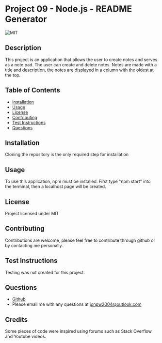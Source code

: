 # Project 09 - Node.js - README Generator
  ![MIT](https://img.shields.io/badge/license-MIT-blue)

  ## Description

  This project is an application that allows the user to create notes and serves as a note pad. The user can create and delete notes. Notes are made with a title and description, the notes are displayed in a column with the oldest at the top.

  ## Table of Contents

  * [Installation](#installation)
  * [Usage](#usage)
  * [License](#license)
  * [Contributing](#contributing)
  * [Test Instructions](#test-instructions)
  * [Questions](#questions)

  ## Installation

  Cloning the repository is the only required step for installation

  ## Usage

  To use this application, npm must be installed. First type "npm start" into the terminal, then a localhost page will be created.

  ## License

  Project licensed under MIT

  ## Contributing

  Contributions are welcome, please feel free to contribute through github or by contacting me personally.

  ## Test Instructions

  Testing was not created for this project.

  ## Questions

  * [Github](https://github.com/Sohzo)
  * Please email me with any questions at jonpw2004@outlook.com

  ## Credits

  Some pieces of code were inspired using forums such as Stack Overflow and Youtube videos.